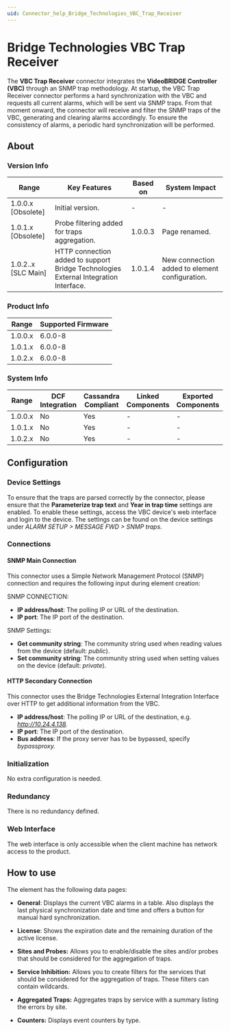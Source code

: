 ```yaml
---
uid: Connector_help_Bridge_Technologies_VBC_Trap_Receiver
---
```


# Bridge Technologies VBC Trap Receiver

The **VBC Trap Receiver** connector integrates the **VideoBRIDGE Controller (VBC)** through an SNMP trap methodology. At startup, the VBC Trap Receiver connector performs a hard synchronization with the VBC and requests all current alarms, which will be sent via SNMP traps. From that moment onward, the connector will receive and filter the SNMP traps of the VBC, generating and clearing alarms accordingly. To ensure the consistency of alarms, a periodic hard synchronization will be performed.

## About

### Version Info

| Range                | Key Features                                                                         | Based on | System Impact                                  |
|----------------------|--------------------------------------------------------------------------------------|----------|------------------------------------------------|
| 1.0.0.x \[Obsolete\] | Initial version.                                                                     | -        | -                                              |
| 1.0.1.x \[Obsolete\] | Probe filtering added for traps aggregation.                                         | 1.0.0.3  | Page renamed.                                  |
| 1.0.2..x [SLC Main]  | HTTP connection added to support Bridge Technologies External Integration Interface. | 1.0.1.4  | New connection added to element configuration. |

### Product Info

| Range     | Supported Firmware     |
|-----------|------------------------|
| 1.0.0.x   | 6.0.0-8                |
| 1.0.1.x   | 6.0.0-8                |
| 1.0.2.x   | 6.0.0-8                |

### System Info

| Range     | DCF Integration     | Cassandra Compliant     | Linked Components     | Exported Components     |
|-----------|---------------------|-------------------------|-----------------------|-------------------------|
| 1.0.0.x   | No                  | Yes                     | -                     | -                       |
| 1.0.1.x   | No                  | Yes                     | -                     | -                       |
| 1.0.2.x   | No                  | Yes                     | -                     | -                       |

## Configuration

### Device Settings

To ensure that the traps are parsed correctly by the connector, please ensure that the **Parameterize trap text** and **Year in trap time** settings are enabled. 
To enable these settings, access the VBC device's web interface and login to the device. The settings can be found on the device settings under *ALARM SETUP > MESSAGE FWD > SNMP traps*.

### Connections

#### SNMP Main Connection

This connector uses a Simple Network Management Protocol (SNMP) connection and requires the following input during element creation:

SNMP CONNECTION:

- **IP address/host**: The polling IP or URL of the destination.
- **IP port**: The IP port of the destination.

SNMP Settings:

- **Get community string**: The community string used when reading values from the device (default: *public*).
- **Set community string**: The community string used when setting values on the device (default: *private*).

#### HTTP Secondary Connection

This connector uses the Bridge Technologies External Integration Interface over HTTP to get additional information from the VBC.

- **IP address/host**: The polling IP or URL of the destination, e.g. *http://10.24.4.138.*
- **IP port**: The IP port of the destination.
- **Bus address**: If the proxy server has to be bypassed, specify *bypassproxy.*

### Initialization

No extra configuration is needed.

### Redundancy

There is no redundancy defined.

### Web Interface

The web interface is only accessible when the client machine has network access to the product.

## How to use

The element has the following data pages:

- **General**: Displays the current VBC alarms in a table. Also displays the last physical synchronization date and time and offers a button for manual hard synchronization.

- **License**: Shows the expiration date and the remaining duration of the active license.

- **Sites and Probes:** Allows you to enable/disable the sites and/or probes that should be considered for the aggregation of traps.

- **Service Inhibition:** Allows you to create filters for the services that should be considered for the aggregation of traps. These filters can contain wildcards.

- **Aggregated Traps:** Aggregates traps by service with a summary listing the errors by site.

- **Counters:** Displays event counters by type.

